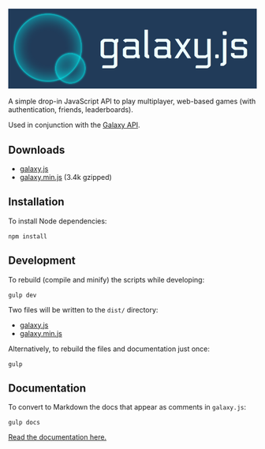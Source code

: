 ![galaxy.js logo](images/logo.png?raw=true)

A simple drop-in JavaScript API to play multiplayer, web-based games (with authentication, friends, leaderboards).

Used in conjunction with the [Galaxy API](https://github.com/mozilla/galaxy-api).


## Downloads

* [galaxy.js](https://raw.githubusercontent.com/mozilla/galaxy.js/master/dist/galaxy.js)
* [galaxy.min.js](https://raw.githubusercontent.com/mozilla/galaxy.js/master/dist/galaxy.min.js) (3.4k gzipped)


## Installation

To install Node dependencies:

    npm install


## Development

To rebuild (compile and minify) the scripts while developing:

    gulp dev

Two files will be written to the `dist/` directory:

* [galaxy.js](https://raw.githubusercontent.com/mozilla/galaxy.js/master/dist/galaxy.js)
* [galaxy.min.js](https://raw.githubusercontent.com/mozilla/galaxy.js/master/dist/galaxy.min.js)

Alternatively, to rebuild the files and documentation just once:

    gulp


## Documentation

To convert to Markdown the docs that appear as comments in `galaxy.js`:

    gulp docs

[Read the documentation here.](docs/docs.md)
